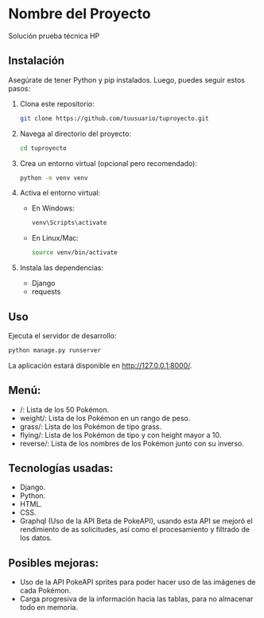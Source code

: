 # Nombre del Proyecto

Solución prueba técnica HP

## Instalación

Asegúrate de tener Python y pip instalados. Luego, puedes seguir estos pasos:

1. Clona este repositorio:

    ```bash
    git clone https://github.com/tuusuario/tuproyecto.git
    ```

2. Navega al directorio del proyecto:

    ```bash
    cd tuproyecto
    ```

3. Crea un entorno virtual (opcional pero recomendado):

    ```bash
    python -m venv venv
    ```

4. Activa el entorno virtual:

    - En Windows:

        ```bash
        venv\Scripts\activate
        ```

    - En Linux/Mac:

        ```bash
        source venv/bin/activate
        ```

5. Instala las dependencias:
    - Django
    - requests

## Uso

Ejecuta el servidor de desarrollo:

```bash
python manage.py runserver
```
La aplicación estará disponible en http://127.0.0.1:8000/.

## Menú:
  - /: Lista de los 50 Pokémon.
  - weight/: Lista de los Pokémon en un rango de peso.
  - grass/: Lista de los Pokémon de tipo grass.
  - flying/: Lista de los Pokémon de tipo y con height mayor a 10.
  - reverse/: Lista de los nombres de los Pokémon junto con su inverso.

## Tecnologías usadas:
  - Django.
  - Python.
  - HTML.
  - CSS.
  - Graphql (Uso de la API Beta de PokeAPI), usando esta API se mejoró el rendimiento de as solicitudes, así como el procesamiento y filtrado de los datos.

## Posibles mejoras:
  - Uso de la API PokeAPI sprites para poder hacer uso de las imágenes de cada Pokémon.
  - Carga progresiva de la información hacia las tablas, para no almacenar todo en memoria.
